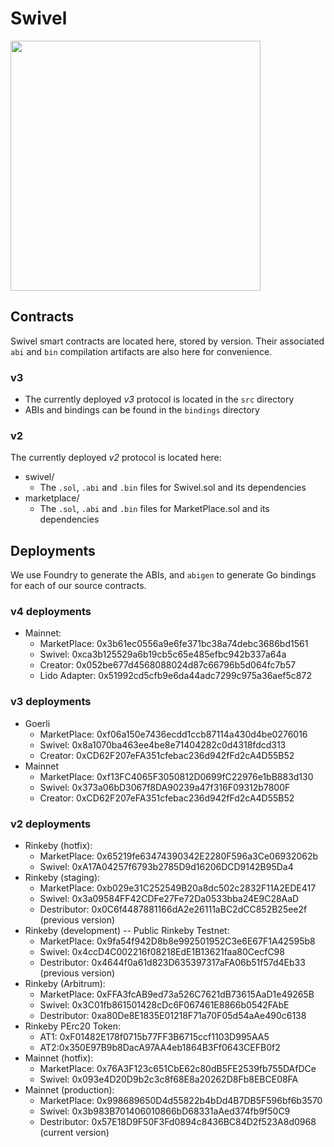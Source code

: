 # Swivel

<img src="https://user-images.githubusercontent.com/62613746/111923535-1cddbd00-8a76-11eb-80fa-853acfc789e3.png" width="400px">

## Contracts
Swivel smart contracts are located here, stored by version. Their associated `abi` and `bin` compilation artifacts are also here for convenience.

### v3
* The currently deployed *v3* protocol is located in the `src` directory
* ABIs and bindings can be found in the `bindings` directory

### v2
The currently deployed *v2* protocol is located here:
* swivel/
  * The `.sol`, `.abi` and `.bin` files for Swivel.sol and its dependencies
* marketplace/
  * The `.sol`, `.abi` and `.bin` files for MarketPlace.sol and its dependencies

## Deployments
We use Foundry to generate the ABIs, and `abigen` to generate Go bindings for each of our source contracts.

### v4 deployments
* Mainnet:
  * MarketPlace: 0x3b61ec0556a9e6fe371bc38a74debc3686bd1561 
  * Swivel: 0xca3b125529a6b19cb5c65e485efbc942b337a64a 
  * Creator: 0x052be677d4568088024d87c66796b5d064fc7b57 
  * Lido Adapter: 0x51992cd5cfb9e6da44adc7299c975a36aef5c872 

### v3 deployments
* Goerli
  * MarketPlace: 0xf06a150e7436ecdd1ccb87114a430d4be0276016
  * Swivel: 0x8a1070ba463ee4be8e71404282c0d4318fdcd313
  * Creator: 0xCD62F207eFA351cfebac236d942fFd2cA4D55B52
* Mainnet
  * MarketPlace: 0xf13FC4065F3050812D0699fC22976e1bB883d130
  * Swivel: 0x373a06bD3067f8DA90239a47f316F09312b7800F
  * Creator: 0xCD62F207eFA351cfebac236d942fFd2cA4D55B52

### v2 deployments
* Rinkeby (hotfix): 
  * MarketPlace: 0x65219fe63474390342E2280F596a3Ce06932062b
  * Swivel: 0xA17A04257f6793b2785D9d16206DCD9142B95Da4
* Rinkeby (staging):
  * MarketPlace: 0xb029e31C252549B20a8dc502c2832F11A2EDE417
  * Swivel: 0x3a09584FF42CDFe27Fe72Da0533bba24E9C28AaD
  * Destributor: 0x0C6f4487881166dA2e26111aBC2dCC852B25ee2f (previous version)
* Rinkeby (development) -- Public Rinkeby Testnet:
  * MarketPlace: 0x9fa54f942D8b8e992501952C3e6E67F1A42595b8
  * Swivel: 0x4ccD4C002216f08218EdE1B13621faa80CecfC98
  * Destributor: 0x4644f0a61d823D635397317aFA06b51f57d4Eb33 (previous version)
* Rinkeby (Arbitrum):
  * MarketPlace: 0xFFA3fcAB9ed73a526C7621dB73615AaD1e49265B
  * Swivel: 0x3C01fb861501428cDc6F067461E8866b0542FAbE
  * Destributor: 0xa80De8E1835E01218F71a70F05d54aAe490c6138
* Rinkeby PErc20 Token:
  * AT1: 0xF01482E178f0715b77FF3B6715ccf1103D995AA5
  * AT2:0x350E97B9b8DacA97AA4eb1864B3Ff0643CEFB0f2
* Mainnet (hotfix):
  * MarketPlace: 0x76A3F123c651CbE62c80dB5FE2539fb755DAfDCe
  * Swivel: 0x093e4D20D9b2c3c8f68E8a20262D8Fb8EBCE08FA
* Mainnet (production):
  * MarketPlace: 0x998689650D4d55822b4bDd4B7DB5F596bf6b3570
  * Swivel: 0x3b983B701406010866bD68331aAed374fb9f50C9
  * Destributor: 0x57E18D9F50F3Fd0894c8436BC84D2f523A8d0968 (current version)
